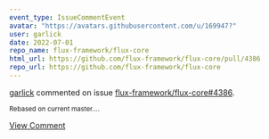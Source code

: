 ```yaml
---
event_type: IssueCommentEvent
avatar: "https://avatars.githubusercontent.com/u/169947?"
user: garlick
date: 2022-07-01
repo_name: flux-framework/flux-core
html_url: https://github.com/flux-framework/flux-core/pull/4386
repo_url: https://github.com/flux-framework/flux-core
---
```


<a href='https://github.com/garlick' target='_blank'>garlick</a> commented on issue <a href='https://github.com/flux-framework/flux-core/pull/4386' target='_blank'>flux-framework/flux-core#4386</a>.

<small>Rebased on current master....</small>

<a href='https://github.com/flux-framework/flux-core/pull/4386' target='_blank'>View Comment</a>